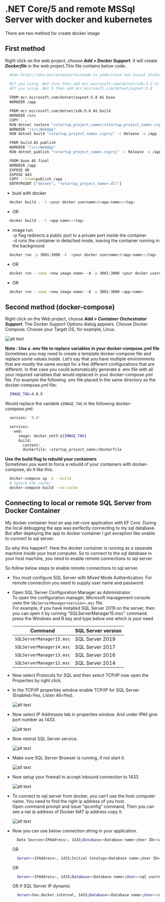
# .NET Core/5 and remote MSSql Server with docker and kubernetes

There are two method for create docker image



## First method

Right click on the web project, choose ***Add > Docker Support***. It will create ***Dockerfile*** in the web project.This file contains below code.

```bash
  #See https://aka.ms/containerfastmode to understand how Visual Studio uses this Dockerfile to build your images for faster debugging.

  #If you using .Net Core then add mcr.microsoft.com/dotnet/sdk:3.2 or latest
  #If you using .Net 5 then add mcr.microsoft.com/dotnet/aspnet:5.0
  
  FROM mcr.microsoft.com/dotnet/aspnet:5.0 AS base
  WORKDIR /app

  FROM mcr.microsoft.com/dotnet/sdk:5.0 AS build
  WORKDIR /src
  COPY . .
  RUN dotnet restore "<startup_project_name>/<startup_project_name>.csproj"
  WORKDIR "/src/WebApp"
  RUN dotnet build "<startup_project_name>.csproj" -c Release -o /app

  FROM build AS publish
  WORKDIR "/src/WebApp"
  RUN dotnet publish "<startup_project_name>.csproj" -c Release -o /app

  FROM base AS final
  WORKDIR /app
  EXPOSE 80
  EXPOSE 443
  COPY --from=publish /app .
  ENTRYPOINT ["dotnet", "<startup_project_name>.dll"]
```
- buid with docker

```bash
  docker build . -t <your docker username>/<app-name>:<tag>
```
- OR

```bash
  docker build . -t <app-name>:<tag>
```

- image run\
  -p flag redirects a public port to a private port inside the container\
  -d runs the container in detached mode, leaving the container running in the background

```bash
  docker run -p 3001:3000 -d  <your docker username>/<app-name>:<tag>
```
- OR

```bash
  docker run --name <new image name> -d -p 3001:3000 <your docker username>/<app-name>:<tag>
```
- OR

```bash
  docker run --name <new image name> -d -p 3001:3000 <app-name>
```

## Second method (docker-compose)

Right click on the Web project, choose ***Add > Container Orchestrator Support***. The Docker Support Options dialog appears.
Choose Docker Compose. Choose your Target OS, for example, Linux.

  ![alt text](https://raw.githubusercontent.com/sthossan/docker-kubernetes-net5/main/sample_image/Choose%20your%20Target%20OS.png)

**Note : Use a .env file to replace variables in your docker-compose.yml file**\
Sometimes you may need to create a template docker-compose file and replace some values inside.
Let’s say that you have multiple environments that are mostly the same except for a few different configurations that are different. In that case you could automatically generate a .env file with all your required variables that would replaced in your docker-compose.yml file.
For example the following .env file placed in the same directory as the docker-compose.yml file:
```bash
  IMAGE_TAG=4.0.9
```
Would replace the variable ```$IMAGE_TAG``` in the following docker-compose.yml:

```bash
  version: '3.4'

  services:
    web:
      image: docker_net5:${IMAGE_TAG}
      build:
        context: .
        dockerfile: <startup_project_name>/Dockerfile
```

**Use the build flag to rebuild your containers**\
Sometimes you want to force a rebuild of your containers with docker-compose, do it like this:

```bash
  docker-compose up -d --build
  # Ignore the cache:
  docker-compose build --no-cache
```

## Connecting to local or remote SQL Server from Docker Container
My docker container host an asp.net core application with EF Core. During the local debugging the app was perfectly connecting to my sql database. But after deploying the app to docker container I got exception like unable to connect to sql server.

So why this happen?. Here the docker container is running as a separate machine inside your host computer. So to connect to the sql database in your host machine, you need to enable remote connections to sql server.

So follow below steps to enable remote connections to sql server.

- You must configure SQL Server with Mixed Mode Authentication. For remote connection you need to supply user name and password.
- Open SQL Server Configuration Manager as Administrator.\
  To open the configuration manager, Microsoft management console uses the ```SQLServerManager<version>.msc``` file.\
  For example, if you have installed SQL Server 2019 on the server, then you can open it by running “SQLServerManager15.msc” command.\
  press the Windows and R key and type below one which is your need

  | Command | SQL Server version |
  | --- | --- |
  | `SQLServerManager15.msc` | SQL Server 2019 |
  | `SQLServerManager14.msc` | SQL Server 2017 |
  | `SQLServerManager13.msc` | SQL Server 2016 |
  | `SQLServerManager12.msc` | SQL Server 2014 |

- Now select Protocols for SQL and then select TCP/IP now open the Properties by right click.
- In the TCP/IP properties window enable TCP/IP for SQL Server (Enabled=Yes, Listen All=Yes).

  ![alt text](https://raw.githubusercontent.com/sthossan/docker-kubernetes-net5/main/sample_image/SQLServerManager.png)

- Now select IP Addresses tab in properties window. And under IPAll give port number as 1433.

  ![alt text](https://raw.githubusercontent.com/sthossan/docker-kubernetes-net5/main/sample_image/IP%20Addresses.png)

- Now restrat SQL Server service.

  ![alt text](https://raw.githubusercontent.com/sthossan/docker-kubernetes-net5/main/sample_image/Restrat%20SQL%20Server%20service..png)

- Make sure SQL Server Browser is running, if not start it.

  ![alt text](https://raw.githubusercontent.com/sthossan/docker-kubernetes-net5/main/sample_image/SQL%20Server%20Browser.png)

- Now setup your firewall to accept inbound connection to 1433

  ![alt text](https://raw.githubusercontent.com/sthossan/docker-kubernetes-net5/main/sample_image/firewall.png)

- To connect to sql server from docker, you can’t use the host computer name. You need to find the right ip address of you host.\
  Open command prompt and issue “ipconfig” command, Then you can see a nat ip address of Docker NAT ip address copy it.

  ![alt text](https://raw.githubusercontent.com/sthossan/docker-kubernetes-net5/main/sample_image/ipconfig.png)

- Now you can use below connection string in your application.

  ```bash
    Data Source=<IPAddress>, 1433;Database=<Database name>;User ID=<sql username>;Password=<Your password>;MultipleActiveResultSets=true;
  ```
  OR
  ```bash
    Server=<IPAddress>, 1433;Initial Catalog=<Database name>;User ID=<sql username>;Password=<Your password>;MultipleActiveResultSets=true;
  ```
  OR
  ```bash
    Server=<IPAddress>, 1433;Database=<Database name>;User=<sql username>;Password=<Your password>;MultipleActiveResultSets=true;
  ```
  OR if SQL Server IP dynamic
  ```bash
    Server=hos.docker.internal, 1433;Database=<Database name>;User=<sql username>;Password=<Your password>;MultipleActiveResultSets=true;
  ```
